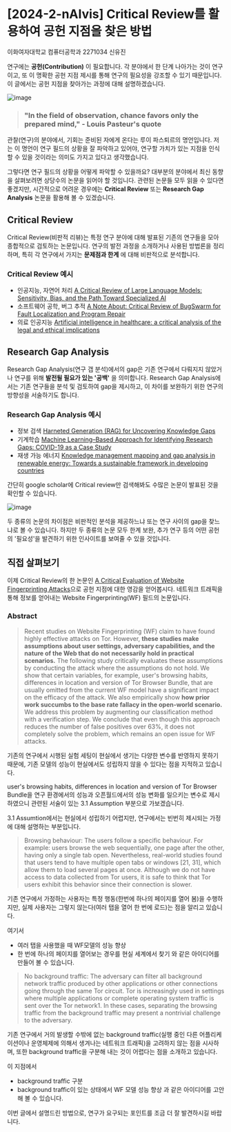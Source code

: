 # [2024-2-nAIvis] Critical Review를 활용하여 공헌 지점을 찾은 방법
이화여자대학교 컴퓨터공학과 2271034 신유진 


  
 연구에는 __공헌(Contribution)__ 이 필요합니다. 각 분야에서 한 단계 나아가는 것이 연구이고, 또 이 명확한 공헌 지점 제시를 통해 연구의 필요성을 강조할 수 있기 때문입니다.
이 글에서는 공헌 지점을 찾아가는 과정에 대해 설명하겠습니다.



  
![image](https://github.com/user-attachments/assets/b0dea2fc-7c9b-4836-9d32-4bf3631e5c89)


  

> ###  "In the field of observation, chance favors only the prepared mind," - Louis Pasteur's quote
 관찰(연구)의 분야에서, 기회는 준비된 자에게 온다는 루이 파스퇴르의 명언입니다. 저는 이 명언이 연구 필드의 상황을 잘 파악하고 있어야, 연구할 가치가 있는 지점을 인식할 수 있을 것이라는 의미도 가지고 있다고 생각했습니다.


    
 그렇다면 연구 필드의 상황을 어떻게 파악할 수 있을까요? 대부분의 분야에서 최신 동향을 살펴보려면 상당수의 논문을 읽어야 할 것입니다. 관련된 논문들 모두 읽을 수 있다면 좋겠지만, 시간적으로 어려운 경우에는 __Critical Review__ 또는 __Research Gap Analysis__ 논문을 활용해 볼 수 있겠습니다. 



  
 ## Critical Review
 Critical Review(비판적 리뷰)는 특정 연구 분야에 대해 발표된 기존의 연구들을 모아 종합적으로 검토하는 논문입니다. 연구의 발전 과정을 소개하거나 사용된 방법론을 정리하며, 특히 각 연구에서 가지는 __문제점과 한계__ 에 대해 비판적으로 분석합니다. 

### Critical Review 예시 

- 인공지능, 자연어 처리 [A Critical Review of Large Language Models: Sensitivity, Bias, and the Path Toward Specialized AI](https://arxiv.org/abs/2307.15425)
- 소프트웨어 공학, 버그 추적 [A Note About: Critical Review of BugSwarm for Fault Localization and Program Repair](https://arxiv.org/abs/1910.13058)
- 의료 인공지능 [Artificial intelligence in healthcare: a critical analysis of the legal and ethical implications](https://academic.oup.com/ijlit/article/27/2/171/5485669?login=true)


   
 ## Research Gap Analysis
  Research Gap Analysis(연구 갭 분석)에서의 gap은 기존 연구에서 다뤄지지 않았거나 연구를 위해 __발전될 필요가 있는 '공백'__ 을 의미합니다. Research Gap Analysis에서는 기존 연구들을 분석 및 검토하여 gap을 제시하고, 이 차이를 보완하기 위한 연구의 방향성을 서술하기도 합니다. 

### Research Gap Analysis 예시

 - 정보 검색 [Harneted Generation (RAG) for Uncovering Knowledge Gaps](https://arxiv.org/abs/2312.07796)
 - 기계학습 [Machine Learning–Based Approach for Identifying Research Gaps: COVID-19 as a Case Study](https://formative.jmir.org/2024/1/e49411/)
 - 재생 가능 에너지 [Knowledge management mapping and gap analysis in renewable energy: Towards a sustainable framework in developing countries](https://www.sciencedirect.com/science/article/pii/S1364032112006855)


  
 간단히 google scholar에 Critical review만 검색해봐도 수많은 논문이 발표된 것을 확인할 수 있습니다.
 
 ![image](https://github.com/user-attachments/assets/2d0a50a4-8432-4831-bb78-2c0a5fd33fec)


  
  두 종류의 논문의 차이점은 비판적인 분석을 제공하느냐 또는 연구 사이의 gap을 찾느냐로 볼 수 있습니다. 하지만 두 종류의 논문 모두 한계 보완, 추가 연구 등의 어떤 공헌의 '필요성'을 발견하기 위한 인사이트를 보여줄 수 있을 것입니다. 


## 직접 살펴보기
  
 이제 Critical Review의 한 논문인 [A Critical Evaluation of Website Fingerprinting Attacks](https://dl.acm.org/doi/10.1145/2660267.2660368)으로 공헌 지점에 대한 영감을 얻어봅시다. 네트워크 트래픽을 통해 정보를 얻어내는 Website Fingerprinting(WF) 필드의 논문입니다. 


  
 
### Abstract
> Recent studies on Website Fingerprinting (WF) claim to have found highly effective attacks on Tor. However, __these studies make assumptions about user settings, adversary capabilities, and the nature of the Web that do not necessarily hold in practical scenarios.__  The following study critically evaluates these assumptions by conducting the attack where the assumptions do not hold.  We show that certain variables, for example, user's browsing habits, differences in location and version of Tor Browser Bundle, that are usually omitted from the current WF model have a significant impact on the efficacy of the attack. We also empirically show __how prior work succumbs to the base rate fallacy in the open-world scenario.__  We address this problem by augmenting our classification method with a verification step. We conclude that even though this approach reduces the number of false positives over 63\%, it does not completely solve the problem, which remains an open issue for WF attacks.


  
 기존의 연구에서 시행된 실험 세팅이 현실에서 생기는 다양한 변수를 반영하지 못하기 때문에, 기존 모델의 성능이 현실에서도 성립하지 않을 수 있다는 점을 지적하고 있습니다.   
 
 user's browsing habits, differences in location and version of Tor Browser Bundle을 연구 환경에서의 성능과 오픈월드에서의 성능 변화를 일으키는 변수로 제시하였으니 관련된 서술이 있는 3.1 Assumption 부분으로 가보겠습니다. 


  
 3.1 Assumtion에서는 현실에서 성립하기 어렵지만, 연구에서는 빈번히 제시되는 가정에 대해 설명하는 부분입니다.  
 
> Browsing behaviour: The users follow a specific behaviour. For example: users browse the web sequentially, one page after the other, having only a single tab open. Nevertheless, real-world studies found that users tend to have multiple open tabs or windows [21, 31], which allow them to load several pages at once. Although we do not have access to data collected from Tor users, it is safe to think that Tor users exhibit this behavior since their connection is slower.


기존 연구에서 가정하는 사용자는 특정 행동(한번에 하나의 페이지를 열어 봄)을 수행하지만, 실제 사용자는 그렇지 않는다(여러 탭을 열어 한 번에 로드)는 점을 알리고 있습니다.


여기서
- 여러 탭을 사용했을 때 WF모델의 성능 향상
- 한 번에 하나의 페이지를 열어보는 경우를 현실 세계에서 찾기
와 같은 아이디어를 만들어 볼 수 있습니다. 

> No background traffic: The adversary can filter all background network traffic produced by other applications or other connections going through the same Tor circuit. Tor is increasingly used in settings where multiple applications or complete operating system traffic is sent over the Tor network1. In these cases, separating the browsing traffic from the background traffic may present a nontrivial challenge to the adversary.


기존 연구에서 거의 발생할 수밖에 없는 background traffic(실행 중인 다른 어플리케이션이나 운영체제에 의해서 생겨나는 네트워크 트래픽)을 고려하지 않는 점을 시사하며, 또한 background traffic을 구분해 내는 것이 어렵다는 점을 소개하고 있습니다. 


이 지점에서
- background traffic 구분
- background traffic이 있는 상태에서 WF 모델 성능 향상
과 같은 아이디어를 고안해 볼 수 있습니다. 


이번 글에서 설명드린 방법으로, 연구가 요구되는 포인트를 조금 더 잘 발견하시길 바랍니다.


